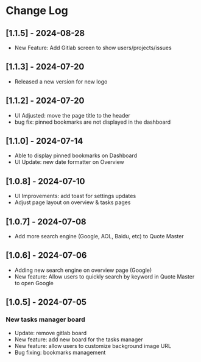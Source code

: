# Change Log

## [1.1.5] - 2024-08-28

- New Feature: Add Gitlab screen to show users/projects/issues

## [1.1.3] - 2024-07-20

- Released a new version for new logo

## [1.1.2] - 2024-07-20

- UI Adjusted: move the page title to the header
- bug fix: pinned bookmarks are not displayed in the dashboard

## [1.1.0] - 2024-07-14

- Able to display pinned bookmarks on Dashboard
- UI Update: new date formatter on Overview

## [1.0.8] - 2024-07-10

- UI Improvements: add toast for settings updates
- Adjust page layout on overview & tasks pages

## [1.0.7] - 2024-07-08

- Add more search engine (Google, AOL, Baidu, etc) to Quote Master

## [1.0.6] - 2024-07-06

- Adding new search engine on overview page (Google)
- New feature: Allow users to quickly search by keyword in Quote Master to open Google

## [1.0.5] - 2024-07-05

### New tasks manager board

- Update: remove gitlab board
- New feature: add new board for the tasks manager
- New feature: allow users to customize background image URL
- Bug fixing: bookmarks management
